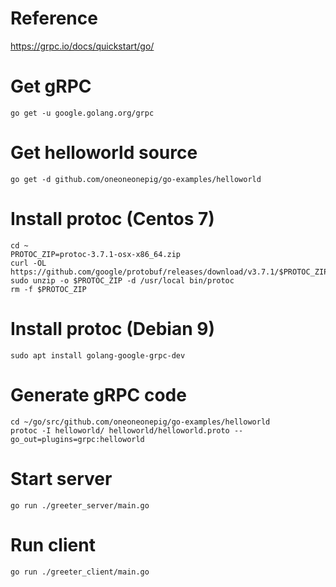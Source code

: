 # Reference
https://grpc.io/docs/quickstart/go/

# Get gRPC
```
go get -u google.golang.org/grpc
```

# Get helloworld source
```
go get -d github.com/oneoneonepig/go-examples/helloworld
```

# Install protoc (Centos 7)
```
cd ~
PROTOC_ZIP=protoc-3.7.1-osx-x86_64.zip
curl -OL https://github.com/google/protobuf/releases/download/v3.7.1/$PROTOC_ZIP
sudo unzip -o $PROTOC_ZIP -d /usr/local bin/protoc
rm -f $PROTOC_ZIP
```

# Install protoc (Debian 9)
```
sudo apt install golang-google-grpc-dev
```
# Generate gRPC code
```
cd ~/go/src/github.com/oneoneonepig/go-examples/helloworld
protoc -I helloworld/ helloworld/helloworld.proto --go_out=plugins=grpc:helloworld
```

# Start server
```
go run ./greeter_server/main.go
```

# Run client
```
go run ./greeter_client/main.go
```
